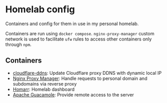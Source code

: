 # Homelab config

Containers and config for them in use in my personal homelab.

Containers are run using `docker compose`. `nginx-proxy-manager` custom network
is used to facilitate `ufw` rules to access other containers only through `npm`.

## Containers

- [cloudflare-ddns](https://github.com/timothymiller/cloudflare-ddns): Update
  Cloudflare proxy DDNS with dynamic local IP
- [Nginx Proxy Manager](https://nginxproxymanager.com/): Handle requests to
  personal domain and subdomains via reverse proxy
- [Homarr](https://homarr.dev/): Homelab dashboard
- [Apache Guacamole](https://guacamole.apache.org/): Provide remote access to
  the server
